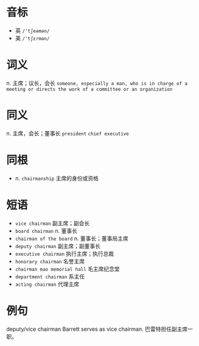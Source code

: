 # 音标

- 英 `/'tʃeəmən/`
- 美 `/'tʃɛrmən/`

# 词义

n. 主席；议长，会长
`someone, especially a man, who is in charge of a meeting or directs the work of a committee or an organization`

# 同义

n. 主席，会长；董事长
`president` `chief executive`

# 同根

- n. `chairmanship` 主席的身份或资格

# 短语

- `vice chairman` 副主席；副会长
- `board chairman` n. 董事长
- `chairman of the board` n. 董事长；董事局主席
- `deputy chairman` 副主席；副董事长
- `executive chairman` 执行主席；执行总裁
- `honorary chairman` 名誉主席
- `chairman mao memorial hall` 毛主席纪念堂
- `department chairman` 系主任
- `acting chairman` 代理主席

# 例句

deputy/vice chairman Barrett serves as vice chairman.
巴雷特担任副主席一职。


